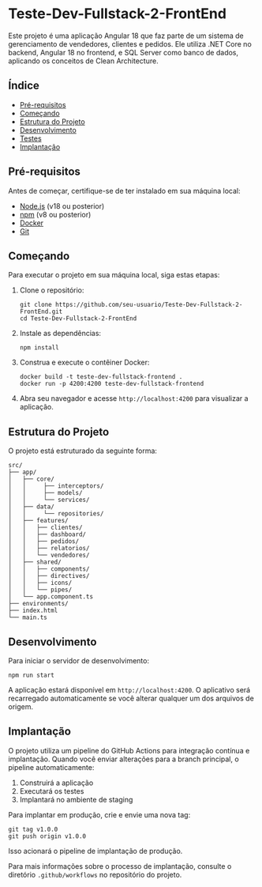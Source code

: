 # Teste-Dev-Fullstack-2-FrontEnd

Este projeto é uma aplicação Angular 18 que faz parte de um sistema de gerenciamento de vendedores, clientes e pedidos. Ele utiliza .NET Core no backend, Angular 18 no frontend, e SQL Server como banco de dados, aplicando os conceitos de Clean Architecture.

## Índice

- [Pré-requisitos](#pré-requisitos)
- [Começando](#começando)
- [Estrutura do Projeto](#estrutura-do-projeto)
- [Desenvolvimento](#desenvolvimento)
- [Testes](#testes)
- [Implantação](#implantação)

## Pré-requisitos

Antes de começar, certifique-se de ter instalado em sua máquina local:

- [Node.js](https://nodejs.org/) (v18 ou posterior)
- [npm](https://www.npmjs.com/) (v8 ou posterior)
- [Docker](https://www.docker.com/)
- [Git](https://git-scm.com/)

## Começando

Para executar o projeto em sua máquina local, siga estas etapas:

1. Clone o repositório:
   ```
   git clone https://github.com/seu-usuario/Teste-Dev-Fullstack-2-FrontEnd.git
   cd Teste-Dev-Fullstack-2-FrontEnd
   ```

2. Instale as dependências:
   ```
   npm install
   ```

3. Construa e execute o contêiner Docker:
   ```
   docker build -t teste-dev-fullstack-frontend .
   docker run -p 4200:4200 teste-dev-fullstack-frontend
   ```

4. Abra seu navegador e acesse `http://localhost:4200` para visualizar a aplicação.

## Estrutura do Projeto

O projeto está estruturado da seguinte forma:

```
src/
├── app/
│   ├── core/
│   │     ├── interceptors/
│   │     ├── models/
│   │     └── services/
│   ├── data/
│   │     └── repositories/
│   ├── features/
│   │   ├── clientes/
│   │   ├── dashboard/
│   │   ├── pedidos/
│   │   ├── relatorios/
│   │   └── vendedores/
│   ├── shared/
│   │   ├── components/
│   │   ├── directives/
│   │   ├── icons/
│   │   └── pipes/
│   └── app.component.ts
├── environments/
├── index.html
└── main.ts
```

## Desenvolvimento

Para iniciar o servidor de desenvolvimento:

```
npm run start
```

A aplicação estará disponível em `http://localhost:4200`. O aplicativo será recarregado automaticamente se você alterar qualquer um dos arquivos de origem.

## Implantação

O projeto utiliza um pipeline do GitHub Actions para integração contínua e implantação. Quando você enviar alterações para a branch principal, o pipeline automaticamente:

1. Construirá a aplicação
2. Executará os testes
3. Implantará no ambiente de staging

Para implantar em produção, crie e envie uma nova tag:

```
git tag v1.0.0
git push origin v1.0.0
```

Isso acionará o pipeline de implantação de produção.

Para mais informações sobre o processo de implantação, consulte o diretório `.github/workflows` no repositório do projeto.